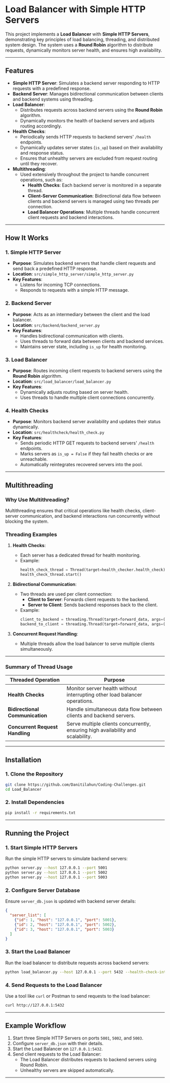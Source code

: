 # Load Balancer with Simple HTTP Servers

This project implements a **Load Balancer** with **Simple HTTP Servers**, demonstrating key principles of load balancing, threading, and distributed system design. The system uses a **Round Robin** algorithm to distribute requests, dynamically monitors server health, and ensures high availability.

---

## Features

- **Simple HTTP Server**: Simulates a backend server responding to HTTP requests with a predefined response.
- **Backend Server**: Manages bidirectional communication between clients and backend systems using threading.
- **Load Balancer**:
  - Distributes requests across backend servers using the **Round Robin** algorithm.
  - Dynamically monitors the health of backend servers and adjusts routing accordingly.
- **Health Checks**:
  - Periodically sends HTTP requests to backend servers' `/health` endpoints.
  - Dynamically updates server states (`is_up`) based on their availability and response status.
  - Ensures that unhealthy servers are excluded from request routing until they recover.
- **Multithreading**:
  - Used extensively throughout the project to handle concurrent operations, such as:
    - **Health Checks**: Each backend server is monitored in a separate thread.
    - **Client-Server Communication**: Bidirectional data flow between clients and backend servers is managed using two threads per connection.
    - **Load Balancer Operations**: Multiple threads handle concurrent client requests and backend interactions.

---

## How It Works

### **1. Simple HTTP Server**
- **Purpose**: Simulates backend servers that handle client requests and send back a predefined HTTP response.
- **Location**: `src/simple_http_server/simple_http_server.py`
- **Key Features**:
  - Listens for incoming TCP connections.
  - Responds to requests with a simple HTTP message.

### **2. Backend Server**
- **Purpose**: Acts as an intermediary between the client and the load balancer.
- **Location**: `src/backend/backend_server.py`
- **Key Features**:
  - Handles bidirectional communication with clients.
  - Uses threads to forward data between clients and backend services.
  - Maintains server state, including `is_up` for health monitoring.

### **3. Load Balancer**
- **Purpose**: Routes incoming client requests to backend servers using the **Round Robin** algorithm.
- **Location**: `src/load_balancer/load_balancer.py`
- **Key Features**:
  - Dynamically adjusts routing based on server health.
  - Uses threads to handle multiple client connections concurrently.

### **4. Health Checks**
- **Purpose**: Monitors backend server availability and updates their status dynamically.
- **Location**: `src/healthcheck/health_check.py`
- **Key Features**:
  - Sends periodic HTTP GET requests to backend servers' `/health` endpoints.
  - Marks servers as `is_up = False` if they fail health checks or are unreachable.
  - Automatically reintegrates recovered servers into the pool.

---

## Multithreading

### **Why Use Multithreading?**
Multithreading ensures that critical operations like health checks, client-server communication, and backend interactions run concurrently without blocking the system.

### **Threading Examples**
1. **Health Checks**:
   - Each server has a dedicated thread for health monitoring.
   - Example:
     ```python
     health_check_thread = Thread(target=health_checker.health_check)
     health_check_thread.start()
     ```

2. **Bidirectional Communication**:
   - Two threads are used per client connection:
     - **Client to Server**: Forwards client requests to the backend.
     - **Server to Client**: Sends backend responses back to the client.
   - Example:
     ```python
     client_to_backend = threading.Thread(target=forward_data, args=(client_connection, backend_connection))
     backend_to_client = threading.Thread(target=forward_data, args=(backend_connection, client_connection))
     ```

3. **Concurrent Request Handling**:
   - Multiple threads allow the load balancer to serve multiple clients simultaneously.

---

### **Summary of Thread Usage**

| **Threaded Operation**        | **Purpose**                                                                 |
|--------------------------------|-----------------------------------------------------------------------------|
| **Health Checks**              | Monitor server health without interrupting other load balancer operations.  |
| **Bidirectional Communication**| Handle simultaneous data flow between clients and backend servers.          |
| **Concurrent Request Handling**| Serve multiple clients concurrently, ensuring high availability and scalability. |

---

## Installation

### 1. Clone the Repository
```bash
git clone https://github.com/Danitilahun/Coding-Challenges.git
cd Load_Balancer
```

### 2. Install Dependencies
```bash
pip install -r requirements.txt
```

---

## Running the Project

### 1. Start Simple HTTP Servers
Run the simple HTTP servers to simulate backend servers:

```bash
python server.py --host 127.0.0.1 --port 5001
python server.py --host 127.0.0.1 --port 5002
python server.py --host 127.0.0.1 --port 5003
```

### 2. Configure Server Database
Ensure `server_db.json` is updated with backend server details:
```json
{
  "server_list": [
    {"id": 1, "host": "127.0.0.1", "port": 5001},
    {"id": 2, "host": "127.0.0.1", "port": 5002},
    {"id": 3, "host": "127.0.0.1", "port": 5003}
  ]
}
```

### 3. Start the Load Balancer
Run the load balancer to distribute requests across backend servers:
```bash
python load_balancer.py --host 127.0.0.1 --port 5432 --health-check-interval 15
```

### 4. Send Requests to the Load Balancer
Use a tool like `curl` or Postman to send requests to the load balancer:
```bash
curl http://127.0.0.1:5432
```

---

## Example Workflow

1. Start three Simple HTTP Servers on ports `5001`, `5002`, and `5003`.
2. Configure `server_db.json` with their details.
3. Start the Load Balancer on `127.0.0.1:5432`.
4. Send client requests to the Load Balancer:
   - The Load Balancer distributes requests to backend servers using Round Robin.
   - Unhealthy servers are skipped automatically.

---
